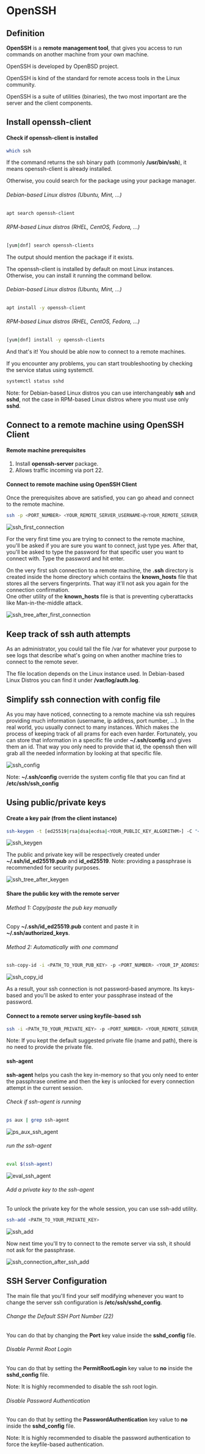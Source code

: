 # OpenSSH

## Definition

**OpenSSH** is a **remote management tool**, that gives you access to run commands on another machine from your own machine.

OpenSSH is developed by OpenBSD project.

OpenSSH is kind of the standard for remote access tools in the Linux community.  

OpenSSH is a suite of utilities (binaries), the two most important are the server and the client components.

##  Install openssh-client

#### Check if openssh-client is installed
```bash
which ssh
```
If the command returns the ssh binary path (commonly **/usr/bin/ssh**), it means openssh-client is already installed.

Otherwise, you could search for the package using your package manager. 

###### Debian-based Linux distros (Ubuntu, Mint, ...)
```bash
apt search openssh-client
```
###### RPM-based Linux distros (RHEL, CentOS, Fedora, ...)
```bash
[yum|dnf] search openssh-clients
```

The output should mention the package if it exists.

The openssh-client is installed by default on most Linux instances. Otherwise, you can install it running the command bellow.
###### Debian-based Linux distros (Ubuntu, Mint, ...)
```bash
apt install -y openssh-client
```
###### RPM-based Linux distros (RHEL, CentOS, Fedora, ...)
```bash
[yum|dnf] install -y openssh-clients
```

And that's it! You should be able now to connect to a remote machines.  

If you encounter any problems, you can start troubleshooting by checking the service status using systemctl.
```bash
systemctl status sshd
```
Note: for Debian-based Linux distros you can use interchangeably **ssh** and **sshd**, not the case in RPM-based Linux distros where you must use only **sshd**.

## Connect to a remote machine using OpenSSH Client
#### Remote machine prerequisites
1. Install **openssh-server** package.
2. Allows traffic incoming via port 22.

#### Connect to remote machine using OpenSSH Client
Once the prerequisites above are satisfied, you can go ahead and connect to the remote machine.
```bash
ssh -p <PORT_NUMBER> <YOUR_REMOTE_SERVER_USERNAME>@<YOUR_REMOTE_SERVER_IP_ADDRESS>
``` 
![ssh_first_connection](images/ssh_first_connection.png)


For the very first time you are trying to connect to the remote machine, you'll be asked if you are sure you want to connect, just type yes. After that, you'll be asked to type the password for that specific user you want to connect with. Type the password and hit enter.

On the very first ssh connection to a remote machine,
the **.ssh** directory is created inside the home directory
which contains the **known_hosts** file that stores all the servers fingerprints. That way it'll not ask you again for the connection confirmation.       
One other utility of the **known_hosts** file is that is preventing cyberattacks like Man-in-the-middle attack.

![ssh_tree_after_first_connection](images/ssh_tree_after_first_connection.png)

## Keep track of ssh auth attempts
As an administrator,
you could tail the file /var for whatever your purpose
to see logs that describe what's going on when another machine tries to connect to the remote sever.

The file location depends on the Linux instance used.
In Debian-based Linux Distros you can find it under **/var/log/auth.log**.

## Simplify ssh connection with config file
As you may have noticed, connecting to a remote machine via ssh requires providing much information
(username, ip address, port number, ...).
In the real world, you usually connect to many instances.
Which makes the process of keeping track of all prams for each even harder. 
Fortunately, you can store that information in a specific file under **~/.ssh/config** and gives them an id.
That way you only need to provide that id,
the openssh then will grab all the needed information by looking at that specific file.

![ssh_config](images/ssh_config.png)

Note: **~/.ssh/config** override the system config file that you can find at **/etc/ssh/ssh_config**

## Using public/private keys
#### Create a key pair (from the client instance)
```bash
ssh-keygen -t [ed25519|rsa|dsa|ecdsa|<YOUR_PUBLIC_KEY_ALGORITHM>] -C "<YOUR_COMMENT>"
```

![ssh_keygen](images/ssh_keygen.png)

The public and private key will be respectively created under **~/.ssh/id_ed25519.pub** and **id_ed25519**.
Note: providing a passphrase is recommended for security purposes.

![ssh_tree_after_keygen](images/ssh_tree_after_keygen.png)

#### Share the public key with the remote server
###### Method 1: Copy/paste the pub key manually
Copy **~/.ssh/id_ed25519.pub** content and paste it in **~/.ssh/authorized_keys**.
###### Method 2: Automatically with one command
```bash
ssh-copy-id -i <PATH_TO_YOUR_PUB_KEY> -p <PORT_NUMBER> <YOUR_IP_ADDRESS>
```
![ssh_copy_id](images/ssh_copy_id.png)

As a result, your ssh connection is not password-based anymore.
Its keys-based and you'll be asked to enter your passphrase instead of the password.

#### Connect to a remote server using keyfile-based ssh
```bash
ssh -i <PATH_TO_YOUR_PRIVATE_KEY> -p <PORT_NUMBER> <YOUR_REMOTE_SERVER_USERNAME>@<YOUR_REMOTE_SERVER_IP_ADDRESS>
``` 
Note: If you kept the default suggested private file (name and path), there is no need to provide the private file.

#### ssh-agent
**ssh-agent** helps you cash the key in-memory so that you only need to enter the passphrase onetime and then the key is unlocked for every connection attempt in the current session.
###### Check if ssh-agent is running
```bash
ps aux | grep ssh-agent 
```
![ps_aux_ssh_agent](images/ps_aux_ssh_agent.png)

###### run the ssh-agent
```bash
eval $(ssh-agent) 
```
![eval_ssh_agent](images/eval_ssh_agent.png)

###### Add a private key to the ssh-agent
To unlock the private key for the whole session, you can use ssh-add utility.
```bash
ssh-add <PATH_TO_YOUR_PRIVATE_KEY> 
```
![ssh_add](images/ssh_add.png)

Now next time you'll try to connect to the remote server via ssh, it should not ask for the passphrase.

![ssh_connection_after_ssh_add](images/ssh_connection_after_ssh_add.png)

## SSH Server Configuration
The main file that you'll find your self modifying
whenever you want to change the server ssh configuration is **/etc/ssh/sshd_config**.

###### Change the Default SSH Port Number (22)
You can do that by changing the **Port** key value inside the **sshd_config** file.

###### Disable Permit Root Login
You can do that by setting the **PermitRootLogin** key value to **no** inside the **sshd_config** file.

Note: It is highly recommended to disable the ssh root login. 

###### Disable Password Authentication
You can do that by setting the **PasswordAuthentication** key value to **no** inside the **sshd_config** file.

Note: It is highly recommended to disable the password authentication to force the keyfile-based authentication.